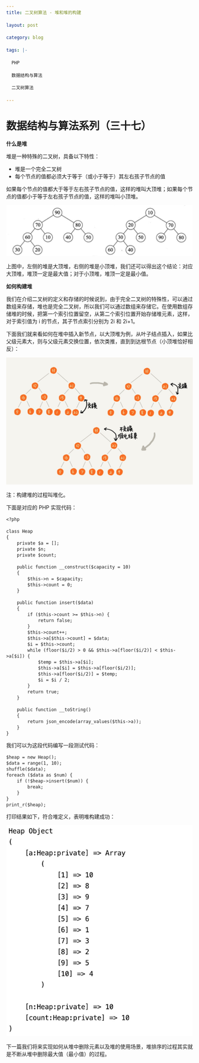 ```yaml
---
title: 二叉树算法 - 堆和堆的构建

layout: post

category: blog

tags: |-

  PHP

  数据结构与算法

  二叉树算法

---
```




# 数据结构与算法系列（三十七）



**什么是堆**

堆是一种特殊的二叉树，具备以下特性：

- 堆是一个完全二叉树
- 每个节点的值都必须大于等于（或小于等于）其左右孩子节点的值

如果每个节点的值都大于等于左右孩子节点的值，这样的堆叫大顶堆；如果每个节点的值都小于等于左右孩子节点的值，这样的堆叫小顶堆。

![img](/assets/post/25df23f1ba2781cf26901ef1758a88aba5beb49c07fac8daac9da0c7cf20ba4c.png)

上图中，左侧的堆是大顶堆，右侧的堆是小顶堆，我们还可以得出这个结论：对应大顶堆，堆顶一定是最大值；对于小顶堆，堆顶一定是最小值。

**如何构建堆**

我们在介绍二叉树的定义和存储的时候说到，由于完全二叉树的特殊性，可以通过数组来存储，堆也是完全二叉树，所以我们可以通过数组来存储它。在使用数组存储堆的时候，把第一个索引位置留空，从第二个索引位置开始存储堆元素，这样，对于索引值为 i 的节点，其子节点索引分别为 2i 和 2i+1。

下面我们就来看如何在堆中插入新节点，以大顶堆为例，从叶子结点插入，如果比父级元素大，则与父级元素交换位置，依次类推，直到到达根节点（小顶堆恰好相反）：

![img](/assets/post/d520612014409f3bb312cd8379f9cb8d91592834d2b4c701380da5e56b84fe2f.png)

注：构建堆的过程叫堆化。

下面是对应的 PHP 实现代码：

```
<?php

class Heap
{
    private $a = [];
    private $n;
    private $count;

    public function __construct($capacity = 10)
    {
        $this->n = $capacity;
        $this->count = 0;
    }

    public function insert($data)
    {
        if ($this->count >= $this->n) {
            return false;
        }
        $this->count++;
        $this->a[$this->count] = $data;
        $i = $this->count;
        while (floor($i/2) > 0 && $this->a[floor($i/2)] < $this->a[$i]) {
            $temp = $this->a[$i];
            $this->a[$i] = $this->a[floor($i/2)];
            $this->a[floor($i/2)] = $temp;
            $i = $i / 2;
        }
        return true;
    }

    public function __toString()
    {
        return json_encode(array_values($this->a));
    }
}
```

我们可以为这段代码编写一段测试代码：

```
$heap = new Heap();
$data = range(1, 10);
shuffle($data);
foreach ($data as $num) {
    if (!$heap->insert($num)) {
        break;
    }
}
print_r($heap);
```

打印结果如下，符合堆定义，表明堆构建成功：

![img](/assets/post/9607139a0aaa868a1524621ad1408954c75e4e730cfa8aeac1e3593b963c69b5.png)

下一篇我们将来实现如何从堆中删除元素以及堆的使用场景，堆排序的过程其实就是不断从堆中删除最大值（最小值）的过程。